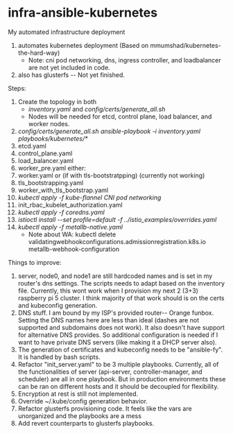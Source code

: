 # infra-ansible-kubernetes
My automated infrastructure deployment
1. automates kubernetes deployment (Based on mmumshad/kubernetes-the-hard-way)
    - Note: cni pod networking, dns, ingress controller, and loadbalancer are not yet included in code.
2. also has glusterfs -- Not yet finished.

Steps:
1. Create the topology in both
    - *inventory.yaml* and *config/certs/generate_all.sh*
    - Nodes will be needed for etcd, control plane, load balancer, and worker nodes.
2. *config/certs/generate_all.sh*
*ansible-playbook -i inventory.yaml playbooks/kubernetes/\**
3. etcd.yaml
4. control_plane.yaml
5. load_balancer.yaml
6. worker_pre.yaml
either:
7. worker.yaml
or (if with tls-bootstratpping) (currently not working)
7. tls_bootstrapping.yaml
7. worker_with_tls_bootstrap.yaml
9. *kubectl apply -f kube-flannel CNI pod networking*
10. init_rbac_kubelet_authorization.yaml
11. *kubectl apply -f coredns.yaml*
12. *istioctl install --set profile=default -f ../istio_examples/overrides.yaml*
13. *kubectl apply -f metallb-native.yaml*
     - Note about WA: kubectl delete validatingwebhookconfigurations.admissionregistration.k8s.io metallb-webhook-configuration


Things to improve:
1. server, node0, and node1 are still hardcoded names and is set in my router's dns settings.
   The scripts needs to adapt based on the inventory file. Currently, this wont work when I
   provision my next 2 (3+3) raspberry pi 5 cluster. I think majority of that work should is on
   the certs and kubeconfig generation.
2. DNS stuff. I am bound by my ISP's provided router-- Orange funbox. Setting the DNS names
   here are less than ideal (dashes are not supported and subdomains does not work). It also
   doesn't have support for alternative DNS provides. So additional configuration is needed
   if I want to have private DNS servers (like making it a DHCP server also).
3. The generation of certificates and kubeconfig needs to be "ansible-fy". It is handled by
   bash scripts.
4. Refactor "init_server.yaml" to be 3 multiple playbooks. Currently, all of the functionalities
   of server (api-server, controller-manager, and scheduler) are all in one playbook. But in
   production environments these can be ran on different hosts and it should be decoupled for flexibility.
5. Encryption at rest is still not implemented.
6. Override ~/.kube/config generation behavior.
7. Refactor glusterfs provisioning code. It feels like the vars are unorganized and the playbooks are a mess
8. Add revert counterparts to glusterfs playbooks.

